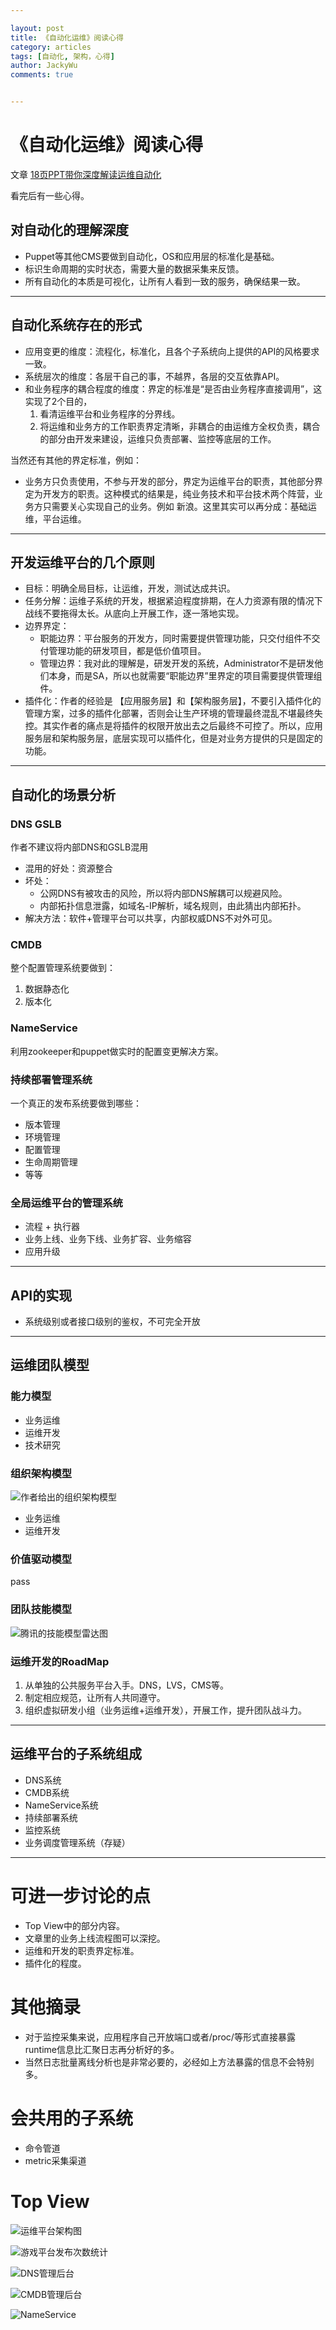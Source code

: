 ```yaml
---

layout: post  
title: 《自动化运维》阅读心得  
category: articles  
tags: [自动化, 架构，心得]  
author: JackyWu  
comments: true  


---
```


# 《自动化运维》阅读心得

文章 [18页PPT带你深度解读运维自动化](http://mp.weixin.qq.com/s?__biz=MzAxNjAzMTQyMA==&mid=204109654&idx=1&sn=9a2d3c3841814ffc46954ea862bb1fdb&scene=1&key=2e5b2e802b7041cf87ed419f307237c6dda37192046ce795dfc1c493fec7510c9810b092691dfd612ea18a85efc93cac&ascene=0&uin=MjkyNTMxNjM1&devicetype=iMac+MacBookAir6%2C2+OSX+OSX+10.10.2+build(14C109)&version=11020012&pass_ticket=KsR4tl08I4KTef6hNd5S0lPguY%2BwU0SgtdpVrV5D8bWHDqNCs5Z3PMm5WAY9wVHb)

看完后有一些心得。

## 对自动化的理解深度

* Puppet等其他CMS要做到自动化，OS和应用层的标准化是基础。
* 标识生命周期的实时状态，需要大量的数据采集来反馈。
* 所有自动化的本质是可视化，让所有人看到一致的服务，确保结果一致。

---

## 自动化系统存在的形式

* 应用变更的维度：流程化，标准化，且各个子系统向上提供的API的风格要求一致。
* 系统层次的维度：各层干自己的事，不越界，各层的交互依靠API。
* 和业务程序的耦合程度的维度：界定的标准是“是否由业务程序直接调用”，这实现了2个目的，
    1. 看清运维平台和业务程序的分界线。
    2. 将运维和业务方的工作职责界定清晰，非耦合的由运维方全权负责，耦合的部分由开发来建设，运维只负责部署、监控等底层的工作。

当然还有其他的界定标准，例如：

* 业务方只负责使用，不参与开发的部分，界定为运维平台的职责，其他部分界定为开发方的职责。这种模式的结果是，纯业务技术和平台技术两个阵营，业务方只需要关心实现自己的业务。例如 新浪。这里其实可以再分成：基础运维，平台运维。

---

## 开发运维平台的几个原则

* 目标：明确全局目标，让运维，开发，测试达成共识。
* 任务分解：运维子系统的开发，根据紧迫程度排期，在人力资源有限的情况下战线不要拖得太长。从底向上开展工作，逐一落地实现。
* 边界界定：
    * 职能边界：平台服务的开发方，同时需要提供管理功能，只交付组件不交付管理功能的研发项目，都是低价值项目。
    * 管理边界：我对此的理解是，研发开发的系统，Administrator不是研发他们本身，而是SA，所以也就需要“职能边界”里界定的项目需要提供管理组件。
* 插件化：作者的经验是 【应用服务层】和【架构服务层】，不要引入插件化的管理方案，过多的插件化部署，否则会让生产环境的管理最终混乱不堪最终失控。其实作者的痛点是将插件的权限开放出去之后最终不可控了。所以，应用服务层和架构服务层，底层实现可以插件化，但是对业务方提供的只是固定的功能。

---

## 自动化的场景分析

###  DNS GSLB

作者不建议将内部DNS和GSLB混用

* 混用的好处：资源整合
* 坏处：
    * 公网DNS有被攻击的风险，所以将内部DNS解耦可以规避风险。
    * 内部拓扑信息泄露，如域名-IP解析，域名规则，由此猜出内部拓扑。
* 解决方法：软件+管理平台可以共享，内部权威DNS不对外可见。

### CMDB

整个配置管理系统要做到：

1. 数据静态化
2. 版本化



### NameService

利用zookeeper和puppet做实时的配置变更解决方案。

### 持续部署管理系统

一个真正的发布系统要做到哪些：

* 版本管理
* 环境管理
* 配置管理
* 生命周期管理
* 等等

### 全局运维平台的管理系统

* 流程 + 执行器
* 业务上线、业务下线、业务扩容、业务缩容
* 应用升级

---

## API的实现

* 系统级别或者接口级别的鉴权，不可完全开放

---

## 运维团队模型

### 能力模型

* 业务运维
* 运维开发
* 技术研究

### 组织架构模型

![作者给出的组织架构模型](http://mmbiz.qpic.cn/mmbiz/5p9DO3T2RZb5YtibPIUQVUD3txHw2tkTViaTfz2fWc7iaWYwcOe8dmemBQZWcnj1FicDbwPSeaH2DAbZQ0aJ7tNCPg/640?wxfrom=5)


* 业务运维
* 运维开发



### 价值驱动模型
pass

### 团队技能模型

![腾讯的技能模型雷达图](http://mmbiz.qpic.cn/mmbiz/5p9DO3T2RZb5YtibPIUQVUD3txHw2tkTV7NtdSXwGGmLGNq7hq4iaNW4ediaicmBE9xdZ3YjHIXoVmFEdcjuHz5zLw/640?wxfrom=5)

### 运维开发的RoadMap

1. 从单独的公共服务平台入手。DNS，LVS，CMS等。
2. 制定相应规范，让所有人共同遵守。
3. 组织虚拟研发小组（业务运维+运维开发），开展工作，提升团队战斗力。

---

## 运维平台的子系统组成

* DNS系统
* CMDB系统
* NameService系统
* 持续部署系统
* 监控系统
* 业务调度管理系统（存疑）

---

# 可进一步讨论的点

* Top View中的部分内容。
* 文章里的业务上线流程图可以深挖。
* 运维和开发的职责界定标准。
* 插件化的程度。

# 其他摘录

- 对于监控采集来说，应用程序自己开放端口或者/proc/等形式直接暴露runtime信息比汇聚日志再分析好的多。
- 当然日志批量离线分析也是非常必要的，必经如上方法暴露的信息不会特别多。


# 会共用的子系统

* 命令管道
* metric采集渠道

# Top View

![运维平台架构图](http://mmbiz.qpic.cn/mmbiz/5p9DO3T2RZb5YtibPIUQVUD3txHw2tkTVDiarzwb2jwxCbm7XKW7ibKfyQX1TR7MUHy6Ae3kmEzEA62f0I0lqicqWw/)

![游戏平台发布次数统计](http://mmbiz.qpic.cn/mmbiz/5p9DO3T2RZZibWtZ8fXpPmibBeibXpscP0G3nC7UCia8OqSSfwyCXySxqZHSfYG6wjTmL3Qm1oSROZ3vbRrgLtMsQg/)

![DNS管理后台](http://mmbiz.qpic.cn/mmbiz/5p9DO3T2RZb5YtibPIUQVUD3txHw2tkTVmHtiagqzU72qB4wjg4ib9rpDRezib4JsZdWY2Ycp1tG8pGWsKkZbBXgEA/)

![CMDB管理后台](http://mmbiz.qpic.cn/mmbiz/5p9DO3T2RZb5YtibPIUQVUD3txHw2tkTVH2tn4l5Rl99lco9ZuAszK4szp8n6u1AmRaicbwhicCG8VxJzsmNkEoRw/)

![NameService](http://mmbiz.qpic.cn/mmbiz/5p9DO3T2RZb5YtibPIUQVUD3txHw2tkTVtF7BQtINsREZJRJe5upcp1BxyesYvUOicPzibUC0Iqib8XJcAbaCbhHTA/)
